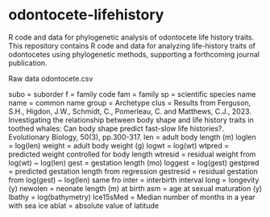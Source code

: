 # odontocete-lifehistory
R code and data for phylogenetic analysis of odontocete life history traits.
This repository contains R code and data for analyzing life-history traits of odontocetes using phylogenetic methods, supporting a forthcoming journal publication.

Raw data odontocete.csv

subo = suborder
f = family code
fam = family
sp = scientific species name
name = common name
group = Archetype
clus = Results from Ferguson, S.H., Higdon, J.W., Schmidt, C., Pomerleau, C. and Matthews, C.J., 2023. Investigating the relationship between body shape and life history traits in toothed whales: Can body shape predict fast-slow life histories?. Evolutionary Biology, 50(3), pp.300-317.
len = adult body length (m)
loglen = log(len)
weight = adult body weight (g)
logwt = log(wt)
wtpred = predicted weight controlled for body length
wtresid = residual weight from log(wt) ~ log(len)
gest = gestation length (mo)
loggest = log(gest)
gestpred = predicted gestation length from regression
gestresid = residual gestation from log(gest) ~ log(len)
same fro inter = interbirth interval
long = longevity (y)
newolen = neonate length (m) at birth
asm = age at sexual maturation (y)
lbathy = log(bathymetry)
Ice15sMed = Median number of months in a year with sea ice
ablat = absolute value of latitude
